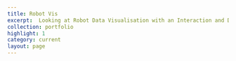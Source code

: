 ```yaml
---
title: Robot Vis
excerpt:  Looking at Robot Data Visualisation with an Interaction and Decision Making Perspective
collection: portfolio
highlight: 1
category: current
layout: page
---
```


